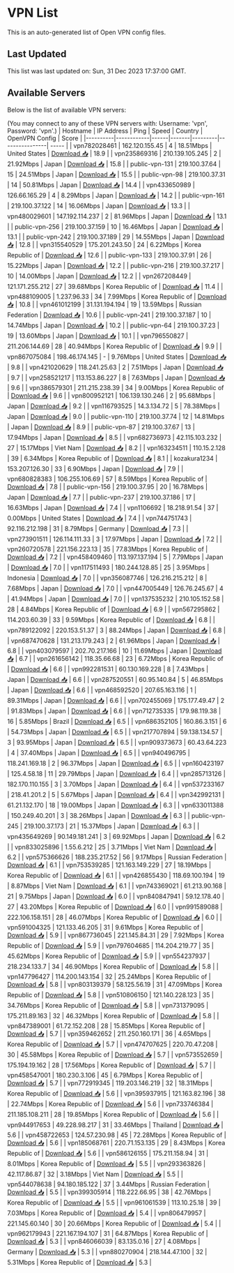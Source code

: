 # VPN List

This is an auto-generated list of Open VPN config files.

## Last Updated

This list was last updated on: Sun, 31 Dec 2023 17:37:00 GMT.

## Available Servers

Below is the list of available VPN servers:

(You may connect to any of these VPN servers with: Username: 'vpn', Password: 'vpn'.)
| Hostname | IP Address | Ping | Speed | Country | OpenVPN Config | Score |
|----------|------------|------|-------|---------|----------------| ----- |
| vpn782028461 | 162.120.155.45 | 4 | 18.51Mbps | United States | [Download 📥](./configs/server_0_US.ovpn) | 18.9 |
| vpn235869316 | 210.139.105.245 | 2 | 21.92Mbps | Japan | [Download 📥](./configs/server_1_JP.ovpn) | 15.8 |
| public-vpn-131 | 219.100.37.64 | 15 | 24.51Mbps | Japan | [Download 📥](./configs/server_2_JP.ovpn) | 15.5 |
| public-vpn-98 | 219.100.37.31 | 14 | 50.81Mbps | Japan | [Download 📥](./configs/server_3_JP.ovpn) | 14.4 |
| vpn433650989 | 126.66.165.29 | 4 | 8.29Mbps | Japan | [Download 📥](./configs/server_4_JP.ovpn) | 14.2 |
| public-vpn-161 | 219.100.37.122 | 14 | 16.06Mbps | Japan | [Download 📥](./configs/server_5_JP.ovpn) | 13.3 |
| vpn480029601 | 147.192.114.237 | 2 | 81.96Mbps | Japan | [Download 📥](./configs/server_6_JP.ovpn) | 13.1 |
| public-vpn-256 | 219.100.37.159 | 10 | 16.46Mbps | Japan | [Download 📥](./configs/server_7_JP.ovpn) | 13.1 |
| public-vpn-242 | 219.100.37.189 | 29 | 14.55Mbps | Japan | [Download 📥](./configs/server_8_JP.ovpn) | 12.8 |
| vpn315540529 | 175.201.243.50 | 24 | 6.22Mbps | Korea Republic of | [Download 📥](./configs/server_9_KR.ovpn) | 12.6 |
| public-vpn-133 | 219.100.37.91 | 26 | 15.22Mbps | Japan | [Download 📥](./configs/server_10_JP.ovpn) | 12.2 |
| public-vpn-216 | 219.100.37.217 | 10 | 14.00Mbps | Japan | [Download 📥](./configs/server_11_JP.ovpn) | 12.2 |
| vpn267208449 | 121.171.255.212 | 27 | 39.68Mbps | Korea Republic of | [Download 📥](./configs/server_12_KR.ovpn) | 11.4 |
| vpn488109005 | 1.237.96.33 | 34 | 7.99Mbps | Korea Republic of | [Download 📥](./configs/server_13_KR.ovpn) | 10.8 |
| vpn461012199 | 31.131.194.194 | 19 | 13.59Mbps | Russian Federation | [Download 📥](./configs/server_14_RU.ovpn) | 10.6 |
| public-vpn-241 | 219.100.37.187 | 10 | 14.74Mbps | Japan | [Download 📥](./configs/server_15_JP.ovpn) | 10.2 |
| public-vpn-64 | 219.100.37.23 | 19 | 13.60Mbps | Japan | [Download 📥](./configs/server_16_JP.ovpn) | 10.1 |
| vpn796550827 | 211.206.144.69 | 28 | 40.94Mbps | Korea Republic of | [Download 📥](./configs/server_17_KR.ovpn) | 9.9 |
| vpn867075084 | 198.46.174.145 | - | 9.76Mbps | United States | [Download 📥](./configs/server_18_US.ovpn) | 9.8 |
| vpn421020629 | 118.241.25.63 | 2 | 7.51Mbps | Japan | [Download 📥](./configs/server_19_JP.ovpn) | 9.7 |
| vpn258521217 | 113.153.86.227 | 8 | 7.63Mbps | Japan | [Download 📥](./configs/server_20_JP.ovpn) | 9.6 |
| vpn386579301 | 211.215.238.39 | 34 | 9.00Mbps | Korea Republic of | [Download 📥](./configs/server_21_KR.ovpn) | 9.6 |
| vpn800952121 | 106.139.130.246 | 2 | 95.68Mbps | Japan | [Download 📥](./configs/server_22_JP.ovpn) | 9.2 |
| vpn116793525 | 14.3.134.72 | 5 | 78.38Mbps | Japan | [Download 📥](./configs/server_23_JP.ovpn) | 9.0 |
| public-vpn-110 | 219.100.37.74 | 12 | 14.81Mbps | Japan | [Download 📥](./configs/server_24_JP.ovpn) | 8.9 |
| public-vpn-87 | 219.100.37.67 | 13 | 17.94Mbps | Japan | [Download 📥](./configs/server_25_JP.ovpn) | 8.5 |
| vpn682736973 | 42.115.103.232 | 27 | 15.17Mbps | Viet Nam | [Download 📥](./configs/server_26_VN.ovpn) | 8.2 |
| vpn163234511 | 110.15.2.128 | 39 | 6.34Mbps | Korea Republic of | [Download 📥](./configs/server_27_KR.ovpn) | 8.1 |
| kozakura1234 | 153.207.126.30 | 33 | 6.90Mbps | Japan | [Download 📥](./configs/server_28_JP.ovpn) | 7.9 |
| vpn680828383 | 106.255.106.69 | 57 | 8.59Mbps | Korea Republic of | [Download 📥](./configs/server_29_KR.ovpn) | 7.8 |
| public-vpn-156 | 219.100.37.95 | 20 | 16.78Mbps | Japan | [Download 📥](./configs/server_30_JP.ovpn) | 7.7 |
| public-vpn-237 | 219.100.37.186 | 17 | 16.63Mbps | Japan | [Download 📥](./configs/server_31_JP.ovpn) | 7.4 |
| vpn1106692 | 18.218.91.54 | 37 | 0.00Mbps | United States | [Download 📥](./configs/server_32_US.ovpn) | 7.4 |
| vpn744751743 | 92.116.212.198 | 31 | 8.79Mbps | Germany | [Download 📥](./configs/server_33_DE.ovpn) | 7.3 |
| vpn273901511 | 126.114.111.33 | 3 | 17.97Mbps | Japan | [Download 📥](./configs/server_34_JP.ovpn) | 7.2 |
| vpn260720578 | 221.156.223.13 | 35 | 77.83Mbps | Korea Republic of | [Download 📥](./configs/server_35_KR.ovpn) | 7.2 |
| vpn458409460 | 113.197.137.194 | 5 | 7.79Mbps | Japan | [Download 📥](./configs/server_36_JP.ovpn) | 7.0 |
| vpn117511493 | 180.244.128.85 | 25 | 3.95Mbps | Indonesia | [Download 📥](./configs/server_37_ID.ovpn) | 7.0 |
| vpn356087746 | 126.216.215.212 | 8 | 7.68Mbps | Japan | [Download 📥](./configs/server_38_JP.ovpn) | 7.0 |
| vpn447005449 | 126.76.245.67 | 4 | 41.94Mbps | Japan | [Download 📥](./configs/server_39_JP.ovpn) | 7.0 |
| vpn137535232 | 210.105.152.58 | 28 | 4.84Mbps | Korea Republic of | [Download 📥](./configs/server_40_KR.ovpn) | 6.9 |
| vpn567295862 | 114.203.60.39 | 33 | 9.59Mbps | Korea Republic of | [Download 📥](./configs/server_41_KR.ovpn) | 6.8 |
| vpn789122092 | 220.153.51.37 | 3 | 88.24Mbps | Japan | [Download 📥](./configs/server_42_JP.ovpn) | 6.8 |
| vpn687470628 | 131.213.179.243 | 2 | 61.96Mbps | Japan | [Download 📥](./configs/server_43_JP.ovpn) | 6.8 |
| vpn403079597 | 202.70.217.166 | 10 | 11.69Mbps | Japan | [Download 📥](./configs/server_44_JP.ovpn) | 6.7 |
| vpn261656142 | 118.35.66.68 | 23 | 6.72Mbps | Korea Republic of | [Download 📥](./configs/server_45_KR.ovpn) | 6.6 |
| vpn992281531 | 60.130.169.228 | 8 | 7.43Mbps | Japan | [Download 📥](./configs/server_46_JP.ovpn) | 6.6 |
| vpn287520551 | 60.95.140.84 | 5 | 46.85Mbps | Japan | [Download 📥](./configs/server_47_JP.ovpn) | 6.6 |
| vpn468592520 | 207.65.163.116 | 1 | 89.31Mbps | Japan | [Download 📥](./configs/server_48_JP.ovpn) | 6.6 |
| vpn702455069 | 175.177.49.47 | 2 | 91.83Mbps | Japan | [Download 📥](./configs/server_49_JP.ovpn) | 6.6 |
| vpn712735335 | 179.98.119.38 | 16 | 5.85Mbps | Brazil | [Download 📥](./configs/server_50_BR.ovpn) | 6.5 |
| vpn686352105 | 160.86.3.151 | 6 | 54.73Mbps | Japan | [Download 📥](./configs/server_51_JP.ovpn) | 6.5 |
| vpn217707894 | 59.138.134.57 | 3 | 93.95Mbps | Japan | [Download 📥](./configs/server_52_JP.ovpn) | 6.5 |
| vpn909373673 | 60.43.64.223 | 4 | 37.40Mbps | Japan | [Download 📥](./configs/server_53_JP.ovpn) | 6.5 |
| vpn940496795 | 118.241.169.18 | 2 | 96.37Mbps | Japan | [Download 📥](./configs/server_54_JP.ovpn) | 6.5 |
| vpn160423197 | 125.4.58.18 | 11 | 29.79Mbps | Japan | [Download 📥](./configs/server_55_JP.ovpn) | 6.4 |
| vpn285713126 | 182.170.110.155 | 3 | 3.70Mbps | Japan | [Download 📥](./configs/server_56_JP.ovpn) | 6.4 |
| vpn537233167 | 218.41.201.2 | 5 | 5.67Mbps | Japan | [Download 📥](./configs/server_57_JP.ovpn) | 6.4 |
| vpn342992131 | 61.21.132.170 | 18 | 19.00Mbps | Japan | [Download 📥](./configs/server_58_JP.ovpn) | 6.3 |
| vpn633011388 | 150.249.40.201 | 3 | 38.26Mbps | Japan | [Download 📥](./configs/server_59_JP.ovpn) | 6.3 |
| public-vpn-245 | 219.100.37.173 | 21 | 15.37Mbps | Japan | [Download 📥](./configs/server_60_JP.ovpn) | 6.3 |
| vpn435649269 | 90.149.181.241 | 3 | 69.92Mbps | Japan | [Download 📥](./configs/server_61_JP.ovpn) | 6.2 |
| vpn833025896 | 1.55.6.212 | 25 | 3.71Mbps | Viet Nam | [Download 📥](./configs/server_62_VN.ovpn) | 6.2 |
| vpn575366626 | 188.235.217.52 | 56 | 9.17Mbps | Russian Federation | [Download 📥](./configs/server_63_RU.ovpn) | 6.1 |
| vpn753539285 | 121.163.149.229 | 27 | 18.19Mbps | Korea Republic of | [Download 📥](./configs/server_64_KR.ovpn) | 6.1 |
| vpn426855430 | 118.69.100.194 | 19 | 8.87Mbps | Viet Nam | [Download 📥](./configs/server_65_VN.ovpn) | 6.1 |
| vpn743369021 | 61.213.90.168 | 21 | 9.75Mbps | Japan | [Download 📥](./configs/server_66_JP.ovpn) | 6.0 |
| vpn840847941 | 59.12.178.40 | 27 | 43.20Mbps | Korea Republic of | [Download 📥](./configs/server_67_KR.ovpn) | 6.0 |
| vpn991589088 | 222.106.158.151 | 28 | 46.07Mbps | Korea Republic of | [Download 📥](./configs/server_68_KR.ovpn) | 6.0 |
| vpn591004325 | 121.133.46.205 | 31 | 9.61Mbps | Korea Republic of | [Download 📥](./configs/server_69_KR.ovpn) | 5.9 |
| vpn867736045 | 221.145.84.31 | 29 | 7.92Mbps | Korea Republic of | [Download 📥](./configs/server_70_KR.ovpn) | 5.9 |
| vpn797604685 | 114.204.219.77 | 35 | 45.62Mbps | Korea Republic of | [Download 📥](./configs/server_71_KR.ovpn) | 5.9 |
| vpn554237937 | 218.234.133.7 | 34 | 46.90Mbps | Korea Republic of | [Download 📥](./configs/server_72_KR.ovpn) | 5.8 |
| vpn147796427 | 114.200.143.154 | 32 | 25.24Mbps | Korea Republic of | [Download 📥](./configs/server_73_KR.ovpn) | 5.8 |
| vpn803139379 | 58.125.56.19 | 31 | 47.09Mbps | Korea Republic of | [Download 📥](./configs/server_74_KR.ovpn) | 5.8 |
| vpn510806150 | 121.140.228.123 | 35 | 34.76Mbps | Korea Republic of | [Download 📥](./configs/server_75_KR.ovpn) | 5.8 |
| vpn731379095 | 175.211.89.163 | 32 | 46.32Mbps | Korea Republic of | [Download 📥](./configs/server_76_KR.ovpn) | 5.8 |
| vpn847389001 | 61.72.152.208 | 28 | 15.85Mbps | Korea Republic of | [Download 📥](./configs/server_77_KR.ovpn) | 5.7 |
| vpn359462652 | 211.250.160.171 | 36 | 4.65Mbps | Korea Republic of | [Download 📥](./configs/server_78_KR.ovpn) | 5.7 |
| vpn474707625 | 220.70.47.208 | 30 | 45.58Mbps | Korea Republic of | [Download 📥](./configs/server_79_KR.ovpn) | 5.7 |
| vpn573552659 | 175.194.19.162 | 28 | 17.56Mbps | Korea Republic of | [Download 📥](./configs/server_80_KR.ovpn) | 5.7 |
| vpn458547001 | 180.230.3.106 | 45 | 6.79Mbps | Korea Republic of | [Download 📥](./configs/server_81_KR.ovpn) | 5.7 |
| vpn772919345 | 119.203.146.219 | 32 | 18.31Mbps | Korea Republic of | [Download 📥](./configs/server_82_KR.ovpn) | 5.6 |
| vpn395937915 | 121.163.82.196 | 38 | 22.74Mbps | Korea Republic of | [Download 📥](./configs/server_83_KR.ovpn) | 5.6 |
| vpn733746384 | 211.185.108.211 | 28 | 19.85Mbps | Korea Republic of | [Download 📥](./configs/server_84_KR.ovpn) | 5.6 |
| vpn944917653 | 49.228.98.217 | 31 | 33.46Mbps | Thailand | [Download 📥](./configs/server_85_TH.ovpn) | 5.6 |
| vpn458722653 | 124.57.230.98 | 45 | 72.28Mbps | Korea Republic of | [Download 📥](./configs/server_86_KR.ovpn) | 5.6 |
| vpn185068761 | 220.71.153.135 | 29 | 8.43Mbps | Korea Republic of | [Download 📥](./configs/server_87_KR.ovpn) | 5.6 |
| vpn586126155 | 175.211.158.94 | 31 | 8.01Mbps | Korea Republic of | [Download 📥](./configs/server_88_KR.ovpn) | 5.5 |
| vpn293363826 | 42.117.86.87 | 32 | 3.18Mbps | Viet Nam | [Download 📥](./configs/server_89_VN.ovpn) | 5.5 |
| vpn544078638 | 94.180.185.122 | 37 | 3.44Mbps | Russian Federation | [Download 📥](./configs/server_90_RU.ovpn) | 5.5 |
| vpn399305914 | 118.222.66.95 | 38 | 42.76Mbps | Korea Republic of | [Download 📥](./configs/server_91_KR.ovpn) | 5.5 |
| vpn961061539 | 113.10.25.18 | 39 | 7.03Mbps | Korea Republic of | [Download 📥](./configs/server_92_KR.ovpn) | 5.4 |
| vpn806479957 | 221.145.60.140 | 30 | 20.66Mbps | Korea Republic of | [Download 📥](./configs/server_93_KR.ovpn) | 5.4 |
| vpn962179943 | 221.167.194.107 | 31 | 64.87Mbps | Korea Republic of | [Download 📥](./configs/server_94_KR.ovpn) | 5.3 |
| vpn846066039 | 83.135.0.16 | 27 | 4.08Mbps | Germany | [Download 📥](./configs/server_95_DE.ovpn) | 5.3 |
| vpn880270904 | 218.144.47.100 | 32 | 5.31Mbps | Korea Republic of | [Download 📥](./configs/server_96_KR.ovpn) | 5.3 |
